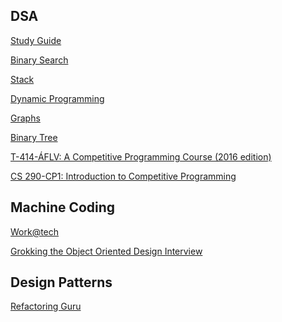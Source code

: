 ## DSA

[Study Guide](https://leetcode.com/discuss/study-guide?currentPage=1&orderBy=most_votes&query=)

[Binary Search](https://github.com/shrine2000/DSA/tree/main/Binary%20Search)

[Stack](https://github.com/shrine2000/DSA/tree/main/Stack)

[Dynamic Programming](https://github.com/shrine2000/DSA/tree/main/Dynamic%20Programming)

[Graphs](https://github.com/shrine2000/DSA/tree/main/Graphs)

[Binary Tree](https://github.com/shrine2000/DSA/tree/main/Binary%20Trees)

[T-414-ÁFLV: A Competitive Programming Course (2016 edition)](https://algo.is/t-414-aflv-competitive-programming-course-2016)

[CS 290-CP1: Introduction to Competitive Programming
](https://www.cs.purdue.edu/homes/ninghui/courses/CPi/cp1_2020_fall.html)

## Machine Coding

[Work@tech](https://workat.tech/)

[Grokking the Object Oriented Design Interview](https://github.com/tssovi/grokking-the-object-oriented-design-interview)


## Design Patterns

[Refactoring Guru](https://refactoring.guru/design-patterns)
